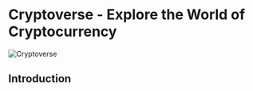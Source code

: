 # Cryptoverse - Explore the World of Cryptocurrency

![Cryptoverse](https://i.ibb.co/8gh5Jc8/image.png)

## Introduction

